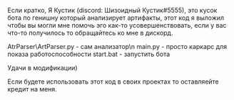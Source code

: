 Если кратко, Я Кустик (discord: Шизоидный Кустик#5555), это кусок бота по генишну который анализирует артифакты, этот код я выложил чтобы вы могли мне помочь эго как-то усовершенствовать, если у вас что-то получилось то обращайтесь ко мне в дискорд.

AtrParser\ArtParser.py - сам анализатор\n
main.py - просто каркарс для показа работоспособности
start.bat - запустить бота

Удачи в модификации)

Если будете использовать этот код в своих проектах то оставляейте кредит на меня.
